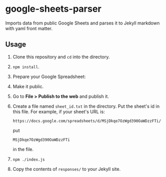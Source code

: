 # google-sheets-parser

Imports data from public Google Sheets and parses it to Jekyll markdown with yaml front matter.

## Usage

 1. Clone this repository and `cd` into the directory.
 2. `npm install`.
 3. Prepare your Google Spreadsheet:
  1. Make it public.
  2. Go to **File > Publish to the web** and publish it.
 4. Create a file named `sheet_id.txt` in the directory. Put the sheet's id in this file. For example, if your sheet's URL is:

        https://docs.google.com/spreadsheets/d/MSjDkqe7OzWgd390OaWDzzFTi/

    put

        MSjDkqe7OzWgd390OaWDzzFTi

    in the file.
 5. `npm ./index.js`
 6. Copy the contents of `responses/` to your Jekyll site.
